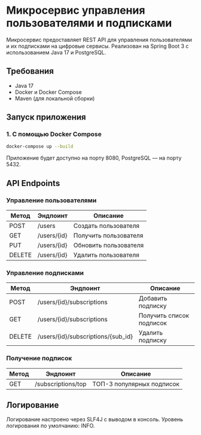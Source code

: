# Микросервис управления пользователями и подписками

Микросервис предоставляет REST API для управления пользователями и их подписками на цифровые сервисы.
Реализован на Spring Boot 3 с использованием Java 17 и PostgreSQL.

## Требования

- Java 17
- Docker и Docker Compose
- Maven (для локальной сборки)

## Запуск приложения

### 1. С помощью Docker Compose

```bash
docker-compose up --build
```
Приложение будет доступно на порту 8080, PostgreSQL — на порту 5432.

## API Endpoints

### Управление пользователями

| Метод | Эндпоинт        | Описание           |
|-------|------------------|--------------------|
| POST  | /users          | Создать пользователя |
| GET   | /users/{id}     | Получить пользователя |
| PUT   | /users/{id}     | Обновить пользователя |
| DELETE| /users/{id}     | Удалить пользователя |

### Управление подписками

| Метод | Эндпоинт                     | Описание                   |
|-------|------------------------------|----------------------------|
| POST  | /users/{id}/subscriptions    | Добавить подписку          |
| GET   | /users/{id}/subscriptions    | Получить список подписок   |
| DELETE| /users/{id}/subscriptions/{sub_id} | Удалить подписку |

### Получение подписок
| Метод | Эндпоинт                     | Описание   |
|-------|------------------|--------------------|
| GET   | /subscriptions/top           | ТОП-3 популярных подписок  |

## Логирование
Логирование настроено через SLF4J с выводом в консоль. Уровень логирования по умолчанию: INFO.